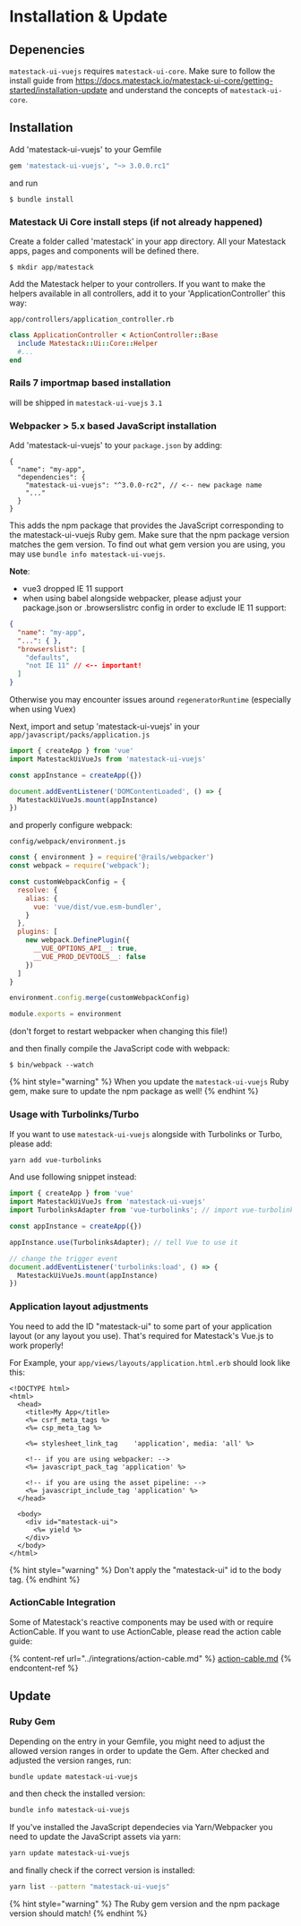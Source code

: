 # Installation & Update

## Depenencies

`matestack-ui-vuejs` requires `matestack-ui-core`. Make sure to follow the install guide from https://docs.matestack.io/matestack-ui-core/getting-started/installation-update and understand the concepts of `matestack-ui-core`.

## Installation

Add 'matestack-ui-vuejs' to your Gemfile

```ruby
gem 'matestack-ui-vuejs', "~> 3.0.0.rc1"
```

and run

```
$ bundle install
```

### Matestack Ui Core install steps (if not already happened)

Create a folder called 'matestack' in your app directory. All your Matestack apps, pages and components will be defined there.

```
$ mkdir app/matestack
```

Add the Matestack helper to your controllers. If you want to make the helpers available in all controllers, add it to your 'ApplicationController' this way:

`app/controllers/application_controller.rb`

```ruby
class ApplicationController < ActionController::Base
  include Matestack::Ui::Core::Helper
  #...
end
```

### Rails 7 importmap based installation

will be shipped in `matestack-ui-vuejs` `3.1`

### Webpacker > 5.x based JavaScript installation

Add 'matestack-ui-vuejs' to your `package.json` by adding:

```
{
  "name": "my-app",
  "dependencies": {
    "matestack-ui-vuejs": "^3.0.0-rc2", // <-- new package name
    "..."
  }
}
```

This adds the npm package that provides the JavaScript corresponding to the matestack-ui-vuejs Ruby gem. Make sure that the npm package version matches the gem version. To find out what gem version you are using, you may use `bundle info matestack-ui-vuejs`.

**Note**:

* vue3 dropped IE 11 support
* when using babel alongside webpacker, please adjust your package.json or .browserslistrc config in order to exclude IE 11 support:

```json
{
  "name": "my-app",
  "...": { },
  "browserslist": [
    "defaults",
    "not IE 11" // <-- important!
  ]
}
```

Otherwise you may encounter issues around `regeneratorRuntime` (especially when using Vuex)

Next, import and setup 'matestack-ui-vuejs' in your `app/javascript/packs/application.js`

```javascript
import { createApp } from 'vue'
import MatestackUiVueJs from 'matestack-ui-vuejs'

const appInstance = createApp({})

document.addEventListener('DOMContentLoaded', () => {
  MatestackUiVueJs.mount(appInstance)
})
```

and properly configure webpack:

`config/webpack/environment.js`

```javascript
const { environment } = require('@rails/webpacker')
const webpack = require('webpack');

const customWebpackConfig = {
  resolve: {
    alias: {
      vue: 'vue/dist/vue.esm-bundler',
    }
  },
  plugins: [
    new webpack.DefinePlugin({
      __VUE_OPTIONS_API__: true,
      __VUE_PROD_DEVTOOLS__: false
    })
  ]
}

environment.config.merge(customWebpackConfig)

module.exports = environment
```

(don't forget to restart webpacker when changing this file!)

and then finally compile the JavaScript code with webpack:

```
$ bin/webpack --watch
```

{% hint style="warning" %}
When you update the `matestack-ui-vuejs` Ruby gem, make sure to update the npm package as well!
{% endhint %}

### Usage with Turbolinks/Turbo

If you want to use `matestack-ui-vuejs` alongside with Turbolinks or Turbo, please add:

```bash
yarn add vue-turbolinks
```

And use following snippet instead:

```javascript
import { createApp } from 'vue'
import MatestackUiVueJs from 'matestack-ui-vuejs'
import TurbolinksAdapter from 'vue-turbolinks'; // import vue-turbolinks

const appInstance = createApp({})

appInstance.use(TurbolinksAdapter); // tell Vue to use it

// change the trigger event
document.addEventListener('turbolinks:load', () => {
  MatestackUiVueJs.mount(appInstance)
})
```

### Application layout adjustments

You need to add the ID "matestack-ui" to some part of your application layout (or any layout you use). That's required for Matestack's Vue.js to work properly!

For Example, your `app/views/layouts/application.html.erb` should look like this:

```markup
<!DOCTYPE html>
<html>
  <head>
    <title>My App</title>
    <%= csrf_meta_tags %>
    <%= csp_meta_tag %>

    <%= stylesheet_link_tag    'application', media: 'all' %>

    <!-- if you are using webpacker: -->
    <%= javascript_pack_tag 'application' %>

    <!-- if you are using the asset pipeline: -->
    <%= javascript_include_tag 'application' %>
  </head>

  <body>
    <div id="matestack-ui">
      <%= yield %>
    </div>
  </body>
</html>
```

{% hint style="warning" %}
Don't apply the "matestack-ui" id to the body tag.
{% endhint %}

### ActionCable Integration

Some of Matestack's reactive components may be used with or require ActionCable. If you want to use ActionCable, please read the action cable guide:

{% content-ref url="../integrations/action-cable.md" %}
[action-cable.md](../integrations/action-cable.md)
{% endcontent-ref %}

## Update

### Ruby Gem

Depending on the entry in your Gemfile, you might need to adjust the allowed version ranges in order to update the Gem. After checked and adjusted the version ranges, run:

```bash
bundle update matestack-ui-vuejs
```

and then check the installed version:

```bash
bundle info matestack-ui-vuejs
```

If you've installed the JavaScript dependecies via Yarn/Webpacker you need to update the JavaScript assets via yarn:

```bash
yarn update matestack-ui-vuejs
```

and finally check if the correct version is installed:

```bash
yarn list --pattern "matestack-ui-vuejs"
```

{% hint style="warning" %}
The Ruby gem version and the npm package version should match!
{% endhint %}
